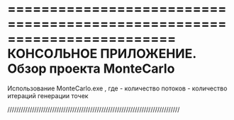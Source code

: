 ﻿========================================================================
    КОНСОЛЬНОЕ ПРИЛОЖЕНИЕ. Обзор проекта MonteCarlo
========================================================================

Использование MonteCarlo.exe <num of threads> <num of iterations>, где
<num of threads> - количество потоков
<num of iterations> - количество итераций генерации точек 

/////////////////////////////////////////////////////////////////////////////
